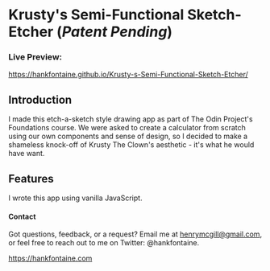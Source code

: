# Krusty's Semi-Functional Sketch-Etcher (*Patent Pending*)

### Live Preview:
https://hankfontaine.github.io/Krusty-s-Semi-Functional-Sketch-Etcher/

## Introduction
I made this etch-a-sketch style drawing app as part of The Odin Project's Foundations course.  We were asked to create a calculator from scratch using our own components and sense of design, so I decided to make a shameless knock-off of Krusty The Clown's aesthetic - it's what he would have want.

## Features
I wrote this app using vanilla JavaScript.

#### Contact
Got questions, feedback, or a request? Email me at henrymcgill@gmail.com, or feel free to reach out to me on Twitter: @hankfontaine.

https://hankfontaine.com
